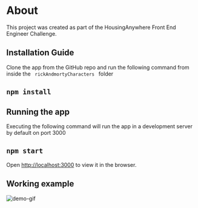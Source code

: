 # About

This project was created as part of the HousingAnywhere Front End Engineer Challenge.

## Installation Guide

Clone the app from the GitHub repo and run the following command from inside the <code> rickAndmortyCharacters </code> folder

## `npm install`

## Running the app

Executing the following command will run the app in a development server by default on port 3000

## `npm start`

Open [http://localhost:3000](http://localhost:3000) to view it in the browser.

## Working example

<picture>
<img src= "./In-Action.gif" alt="demo-gif">
</picture>
